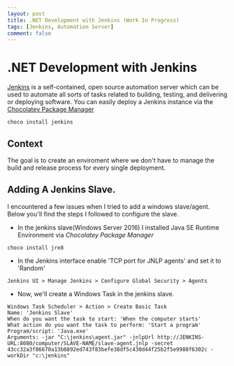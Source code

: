 ```yaml
---
layout: post
title: .NET Development with Jenkins (Work In Progress)
tags: [Jenkins, Automation Server]
comment: false
---
```


# .NET Development with Jenkins

[Jenkins](https://jenkins.io/) is a self-contained, open source automation server which can be used to automate all sorts of tasks related to building, testing, and delivering or deploying software. You can easily deploy a Jenkins instance via the [Chocolatey Package Manager](https://chocolatey.org/)

```
choco install jenkins
```

## Context

The goal is to create an enviroment where we don't have to manage the build and release process for every single deployment.


## Adding A Jenkins Slave.
I encountered a few issues when I tried to add a windows slave/agent. Below you'll find the steps I followed to configure the slave.


* In the jenkins slave(Windows Server 2016) I installed Java SE Runtime Environment via _Chocolatey Package Manager_
```
choco install jre8
```

* In the Jenkins interface enable 'TCP port for JNLP agents' and set it to 'Random'
```
Jenkins UI > Manage Jenkins > Configure Global Security > Agents
```

* Now, we'll create a Windows Task in the jenkins slave. 
```
Windows Task Scheduler > Action > Create Basic Task
Name: 'Jenkins Slave'
When do you want the task to start: 'When the computer starts'
What action do you want the task to perform: 'Start a program'
Program/script: 'Java.exe'
Arguments: -jar "C:\jenkins\agent.jar" -jnlpUrl http://JENKINS-URL:8080/computer/SLAVE-NAME/slave-agent.jnlp -secret 43cc32a3f86670a13b0892ed743f83befe38df5c430d44f25b2f5e9988f6302c -workDir "c:\jenkins"
```